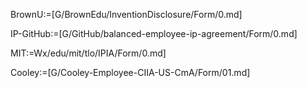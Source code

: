 BrownU:=[G/BrownEdu/InventionDisclosure/Form/0.md]

IP-GitHub:=[G/GitHub/balanced-employee-ip-agreement/Form/0.md]

MIT:=Wx/edu/mit/tlo/IPIA/Form/0.md]

Cooley:=[G/Cooley-Employee-CIIA-US-CmA/Form/01.md]